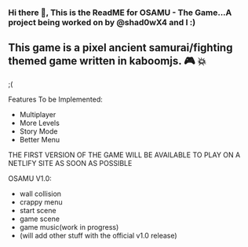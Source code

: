 
### Hi there 👋, This is the ReadME for OSAMU - The Game...A project being worked on by @shad0wX4 and I :)

This game is a pixel ancient samurai/fighting themed game written in kaboomjs. 🎮 💥
 --------------------------------------------------------------------------------------
 <idk what to add here> ;(
 
 Features To be Implemented:

- Multiplayer
- More Levels
- Story Mode
- Better Menu
 
 <h7>THE FIRST VERSION OF THE GAME WILL BE AVAILABLE TO PLAY ON A NETLIFY SITE AS SOON AS POSSIBLE<h7>

 OSAMU V1.0:
 
 - wall collision
 - crappy menu
 - start scene
 - game scene
 - game music(work in progress)
 - (will add other stuff with the official v1.0 release)
  
 
